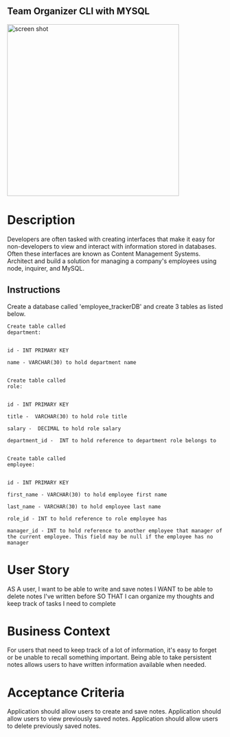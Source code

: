## Team Organizer CLI with MYSQL

<img class="img-fluid py-2" src="public/assets/images/screenshot.PNG" alt="screen shot" width="400" height="400">

# Description

Developers are often tasked with creating interfaces that make it easy for non-developers to view and interact with information stored in databases. Often these interfaces are known as Content Management Systems. Architect and build a solution for managing a company's employees using node, inquirer, and MySQL.

## Instructions

Create a database called 'employee_trackerDB' and create 3 tables as listed below.

```
Create table called
department:


id - INT PRIMARY KEY

name - VARCHAR(30) to hold department name


Create table called
role:


id - INT PRIMARY KEY

title -  VARCHAR(30) to hold role title

salary -  DECIMAL to hold role salary

department_id -  INT to hold reference to department role belongs to


Create table called
employee:


id - INT PRIMARY KEY

first_name - VARCHAR(30) to hold employee first name

last_name - VARCHAR(30) to hold employee last name

role_id - INT to hold reference to role employee has

manager_id - INT to hold reference to another employee that manager of the current employee. This field may be null if the employee has no manager
```

# User Story

AS A user, I want to be able to write and save notes
I WANT to be able to delete notes I've written before
SO THAT I can organize my thoughts and keep track of tasks I need to complete

# Business Context

For users that need to keep track of a lot of information, it's easy to forget or be unable to recall something important. Being able to take persistent notes allows users to have written information available when needed.

# Acceptance Criteria

Application should allow users to create and save notes.
Application should allow users to view previously saved notes.
Application should allow users to delete previously saved notes.
